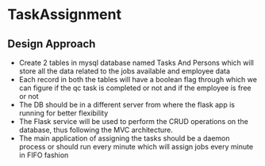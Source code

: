# TaskAssignment

## Design Approach
* Create 2 tables in mysql database named Tasks And Persons which will store all the data related to the jobs available and employee data
* Each record in both the tables will have a boolean flag through which we can figure if the qc task is completed or not and if the employee is free or not
* The DB should be in a different server from where the flask app is running for better flexibility
* The Flask service will be used to perform the CRUD operations on the database, thus following the MVC architecture.
* The main application of assigning the tasks should be a daemon process or should run every minute which will assign jobs every minute in FIFO fashion
  
